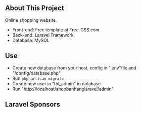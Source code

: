 ## About This Project

Online shopping website.
- Front-end: Free template at Free-CSS.com
- Back-end: Laravel Framework
- Database: MySQL
## Use

- Create new database from your host, config in ".env"file and "/config/database.php"
- Run ``php artisan migrate``
- Create new user in "tbl_admin" in database
- Run "http://localhost/shopbanhanglaravel/admin"

## Laravel Sponsors




